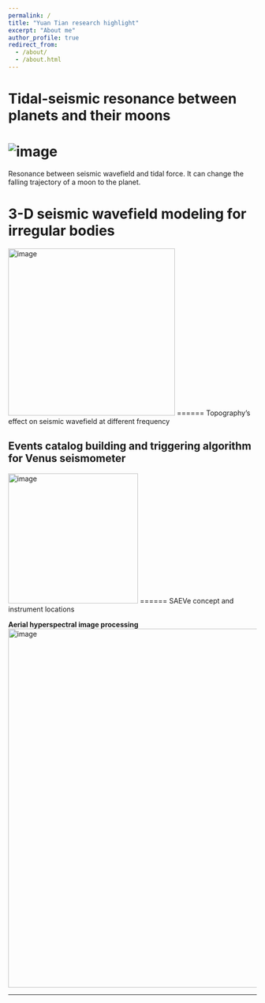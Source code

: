 ```yaml
---
permalink: /
title: "Yuan Tian research highlight"
excerpt: "About me"
author_profile: true
redirect_from: 
  - /about/
  - /about.html
---
```



**Tidal-seismic resonance between planets and their moons**
======
![image](https://user-images.githubusercontent.com/53156528/134985077-218bffb9-0810-4578-b922-f32fe50219e3.gif)
======
Resonance between seismic wavefield and tidal force.
It can change the falling trajectory of a moon to the planet.


**3-D seismic wavefield modeling for irregular bodies**
======
<img width="338" alt="image" src="https://user-images.githubusercontent.com/53156528/134985232-84f1a036-098a-4596-8ee1-6a0cb36ca81c.png">
======
Topography’s effect on seismic wavefield at different frequency


**Events catalog building and triggering algorithm for Venus seismometer**
------
<img width="263" alt="image" src="https://user-images.githubusercontent.com/53156528/134985544-ebf8deed-ca52-4887-8299-36b27d21d70c.png">
======
SAEVe concept and instrument locations


**Aerial hyperspectral image processing**
<img width="726" alt="image" src="https://user-images.githubusercontent.com/53156528/134985924-5baa2c26-6793-4f77-a0ff-6d9478bfc1c5.png">

------
